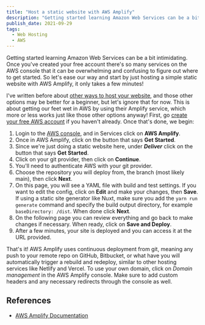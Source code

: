 ```yaml
---
title: "Host a static website with AWS Amplify"
description: "Getting started learning Amazon Web Services can be a bit intimidating. Once you've created your free account there's so many services on the AWS console that it can be overwhelming and confusing to figure out where to get started. So let's ease our way and start by just hosting a simple static website with AWS Amplify, it only takes a few minutes!"
publish_date: 2021-09-29
tags:
  - Web Hosting
  - AWS
---
```


Getting started learning Amazon Web Services can be a bit intimidating. Once
you've created your free account there's so many services on the AWS console
that it can be overwhelming and confusing to figure out where to get started. So
let's ease our way and start by just hosting a simple static website with AWS
Amplify, it only takes a few minutes!

I've written before about
<a href="https://arieldiaz.codes/blog/5-ways-to-easily-host-your-web-site-for-free" target="_blank">other
ways to host your website</a>, and those other options may be better for a
beginner, but let's ignore that for now. This is about getting our feet wet in
AWS by using their Amplify service, which more or less works just like those
other options anyway! First, go
[create your free AWS account](https://aws.amazon.com) if you haven't already.
Once that's done, we begin:

1. Login to the <a href="https://console.aws.amazon.com" target="_blank">AWS
   console</a>, and in Services click on **AWS Amplify**.
2. Once in AWS Amplify, click on the button that says **Get Started**.
3. Since we're just doing a static website here, under **_Deliver_** click on
   the button that says **Get Started**.
4. Click on your git provider, then click on **Continue**.
5. You'll need to authenticate AWS with your git provider.
6. Choose the repository you will deploy from, the branch (most likely main),
   then click **Next**.
7. On this page, you will see a YAML file with build and test settings. If you
   want to edit the config, click on **Edit** and make your changes, then
   **Save**. If using a static site generator like Nuxt, make sure you add the
   `yarn run generate` command and specify the build output directory, for
   example `baseDirectory: /dist`. When done click **Next**.
8. On the following page you can review everything and go back to make changes
   if necessary. When ready, click on **Save and Deploy**.
9. After a few minutes, your site is deployed and you can access it at the URL
   provided.

That's it! AWS Amplify uses continuous deployment from git, meaning any push to
your remote repo on GitHub, Bitbucket, or what have you will automatically
trigger a rebuild and redeploy, similar to other hosting services like Netlify
and Vercel. To use your own domain, click on _Domain management_ in the AWS
Amplify console. Make sure to add custom headers and any necessary redirects
through the console as well.

## References

- <a href="https://docs.aws.amazon.com/amplify/?id=docs_gateway" target="_blank">AWS
  Amplify Documentation</a>
